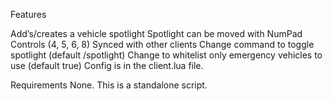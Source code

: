 Features

Add’s/creates a vehicle spotlight
Spotlight can be moved with NumPad Controls (4, 5, 6, 8)
Synced with other clients
Change command to toggle spotlight (default /spotlight)
Change to whitelist only emergency vehicles to use (default true)
Config is in the client.lua file.


Requirements
None. This is a standalone script.
